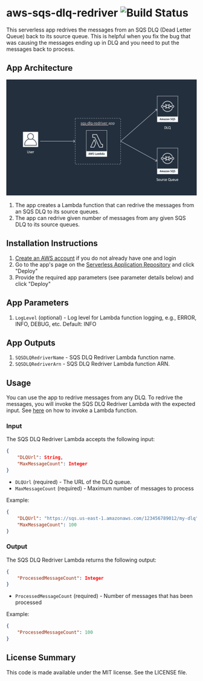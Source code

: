 # aws-sqs-dlq-redriver ![Build Status](https://codebuild.us-east-1.amazonaws.com/badges?uuid=eyJlbmNyeXB0ZWREYXRhIjoiYys5THI3OU1Pc3BIUjc0TWV2aGRFaG1nVCtCZ1ZHYVJpcWtnUVBqSWU0bEFldkVPd2Y5c1pzQUo0NzVEZlpCZWtMOEp1VVByRmZPT2dpWnVYU3RtMkJNPSIsIml2UGFyYW1ldGVyU3BlYyI6IlluaFA0SERpdWdQaFNFOHQiLCJtYXRlcmlhbFNldFNlcmlhbCI6MX0%3D&branch=master)

This serverless app redrives the messages from an SQS DLQ (Dead Letter Queue) back to its source queue. This is helpful when you fix the bug that was causing the messages ending up in DLQ and you need to put the messages back to process.

## App Architecture

![App Architecture](https://github.com/honglu/aws-sqs-dlq-redriver/raw/master/images/app-architecture.png)

1. The app creates a Lambda function that can redrive the messages from an SQS DLQ to its source queues.
1. The app can redrive given number of messages from any given SQS DLQ to its source queues.

## Installation Instructions

1. [Create an AWS account](https://portal.aws.amazon.com/gp/aws/developer/registration/index.html) if you do not already have one and login
1. Go to the app's page on the [Serverless Application Repository](TODO) and click "Deploy"
1. Provide the required app parameters (see parameter details below) and click "Deploy"

## App Parameters

1. `LogLevel` (optional) - Log level for Lambda function logging, e.g., ERROR, INFO, DEBUG, etc. Default: INFO

## App Outputs

1. `SQSDLQRedriverName` - SQS DLQ Redriver Lambda function name.
1. `SQSDLQRedriverArn` - SQS DLQ Redriver Lambda function ARN.

## Usage
You can use the app to redrive messages from any DLQ. To redrive the messages, you will invoke the SQS DLQ Redriver Lambda with the expected input. See [here](https://docs.aws.amazon.com/lambda/latest/dg/invoking-lambda-functions.html) on how to invoke a Lambda function.

### Input
The SQS DLQ Redriver Lambda accepts the following input:
```json
{
    "DLQUrl": String,
    "MaxMessageCount": Integer
}
```
* `DLQUrl` (required) - The URL of the DLQ queue.
* `MaxMessageCount` (required) - Maximum number of messages to process

Example:
```json
{
    "DLQUrl": "https://sqs.us-east-1.amazonaws.com/123456789012/my-dlq",
    "MaxMessageCount": 100
}
```

### Output
The SQS DLQ Redriver Lambda returns the following output:
```json
{
    "ProcessedMessageCount": Integer
}
```
* `ProcessedMessageCount` (required) - Number of messages that has been processed

Example:
```json
{
    "ProcessedMessageCount": 100
}
```
## License Summary

This code is made available under the MIT license. See the LICENSE file.